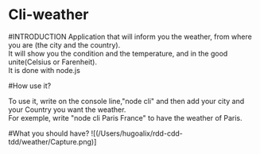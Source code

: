 Cli-weather
=

#INTRODUCTION
Application that will inform you the weather, from where you are (the city and the country).  
It will show you the condition and the temperature, and in the good unite(Celsius or Farenheit).  
It is done with node.js  

#How use it?

To use it, write on the console line,"node cli" and then add your city and your Country you want the weather.  
For exemple, write "node cli Paris France" to have the weather of Paris. 

#What you should have?
![(/Users/hugoalix/rdd-cdd-tdd/weather/Capture.png)]